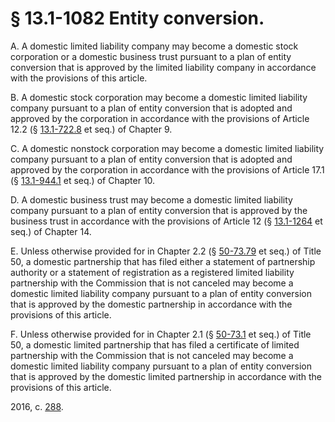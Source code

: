 # § 13.1-1082 Entity conversion.

<p>A. A domestic limited liability company may become a domestic stock corporation or a domestic business trust pursuant to a plan of entity conversion that is approved by the limited liability company in accordance with the provisions of this article.</p><p>B. A domestic stock corporation may become a domestic limited liability company pursuant to a plan of entity conversion that is adopted and approved by the corporation in accordance with the provisions of Article 12.2 (§ <a href='http://law.lis.virginia.gov/vacode/13.1-722.8/'>13.1-722.8</a> et seq.) of Chapter 9.</p><p>C. A domestic nonstock corporation may become a domestic limited liability company pursuant to a plan of entity conversion that is adopted and approved by the corporation in accordance with the provisions of Article 17.1 (§ <a href='http://law.lis.virginia.gov/vacode/13.1-944.1/'>13.1-944.1</a> et seq.) of Chapter 10.</p><p>D. A domestic business trust may become a domestic limited liability company pursuant to a plan of entity conversion that is approved by the business trust in accordance with the provisions of Article 12 (§ <a href='http://law.lis.virginia.gov/vacode/13.1-1264/'>13.1-1264</a> et seq.) of Chapter 14.</p><p>E. Unless otherwise provided for in Chapter 2.2 (§ <a href='http://law.lis.virginia.gov/vacode/50-73.79/'>50-73.79</a> et seq.) of Title 50, a domestic partnership that has filed either a statement of partnership authority or a statement of registration as a registered limited liability partnership with the Commission that is not canceled may become a domestic limited liability company pursuant to a plan of entity conversion that is approved by the domestic partnership in accordance with the provisions of this article.</p><p>F. Unless otherwise provided for in Chapter 2.1 (§ <a href='http://law.lis.virginia.gov/vacode/50-73.1/'>50-73.1</a> et seq.) of Title 50, a domestic limited partnership that has filed a certificate of limited partnership with the Commission that is not canceled may become a domestic limited liability company pursuant to a plan of entity conversion that is approved by the domestic limited partnership in accordance with the provisions of this article.</p><p>2016, c. <a href='http://lis.virginia.gov/cgi-bin/legp604.exe?161+ful+CHAP0288'>288</a>.</p>